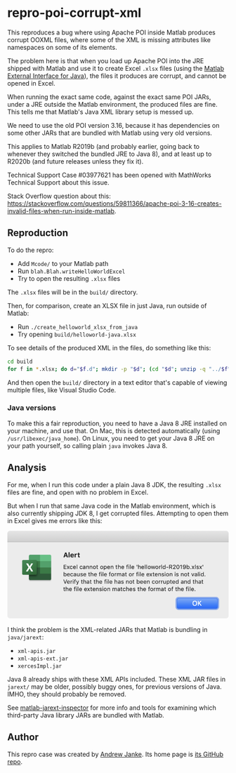 # repro-poi-corrupt-xml

This reproduces a bug where using Apache POI inside Matlab produces corrupt OOXML files, where some of the XML is missing attributes like namespaces on some of its elements.

The problem here is that when you load up Apache POI into the JRE shipped with Matlab and use it to create Excel `.xlsx` files (using the [Matlab External Interface for Java](https://www.mathworks.com/help/matlab/using-java-libraries-in-matlab.html)), the files it produces are corrupt, and cannot be opened in Excel.

When running the exact same code, against the exact same POI JARs, under a JRE outside the Matlab environment, the produced files are fine. This tells me that Matlab's Java XML library setup is messed up.

We need to use the old POI version 3.16, because it has dependencies on some other JARs that are bundled with Matlab using very old versions.

This applies to Matlab R2019b (and probably earlier, going back to whenever they switched the bundled JRE to Java 8), and at least up to R2020b (and future releases unless they fix it).

Technical Support Case #03977621 has been opened with MathWorks Technical Support about this issue.

Stack Overflow question about this: <https://stackoverflow.com/questions/59811366/apache-poi-3-16-creates-invalid-files-when-run-inside-matlab>.

## Reproduction

To do the repro:

* Add `Mcode/` to your Matlab path
* Run `blah.Blah.writeHelloWorldExcel`
* Try to open the resulting `.xlsx` files

The `.xlsx` files will be in the `build/` directory.

Then, for comparison, create an XLSX file in just Java, run outside of Matlab:

* Run `./create_helloworld_xlsx_from_java`
* Try opening `build/helloworld-java.xlsx`

To see details of the produced XML in the files, do something like this:

```bash
cd build
for f in *.xlsx; do d="$f.d"; mkdir -p "$d"; (cd "$d"; unzip -q "../$f"); done
```

And then open the `build/` directory in a text editor that's capable of viewing multiple files, like Visual Studio Code.

### Java versions

To make this a fair reproduction, you need to have a Java 8 JRE installed on your machine, and use that. On Mac, this is detected automatically (using `/usr/libexec/java_home`). On Linux, you need to get your Java 8 JRE on your path yourself, so calling plain `java` invokes Java 8.

## Analysis

For me, when I run this code under a plain Java 8 JDK, the resulting `.xlsx` files are fine, and open with no problem in Excel.

But when I run that same Java code in the Matlab environment, which is also currently shipping JDK 8, I get corrupted files. Attempting to open them in Excel gives me errors like this:

![Excel error dialog screencap](docs/images/excel-error-message.png)

I think the problem is the XML-related JARs that Matlab is bundling in `java/jarext`:

* `xml-apis.jar`
* `xml-apis-ext.jar`
* `xercesImpl.jar`

Java 8 already ships with these XML APIs included. These XML JAR files in `jarext/` may be older, possibly buggy ones, for previous versions of Java. IMHO, they should probably be removed.

See [matlab-jarext-inspector](https://github.com/janklab/matlab-jarext-inspector) for more info and tools for examining which third-party Java library JARs are bundled with Matlab.

## Author

This repro case was created by [Andrew Janke](https://apjanke.net). Its home page is [its GitHub repo](https://github.com/apjanke/repro-poi-corrupt-xml).
